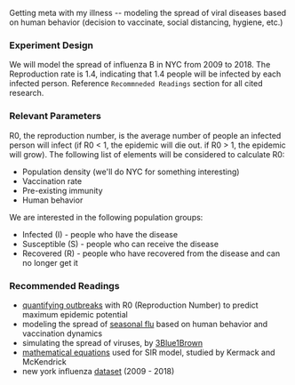 Getting meta with my illness -- modeling the spread of viral diseases based on human behavior (decision to vaccinate, social distancing, hygiene, etc.)

### Experiment Design
We will model the spread of influenza B in NYC from 2009 to 2018. The Reproduction rate is 1.4, indicating that 1.4 people will be infected by each infected person. Reference `Recommneded Readings` section for all cited research.

### Relevant Parameters
R0, the reproduction number, is the average number of people an infected person will infect (if R0 < 1, the epidemic will die out. if R0 > 1, the epidemic will grow). The following list of elements will be considered to calculate R0:
- Population density (we'll do NYC for something interesting)
- Vaccination rate
- Pre-existing immunity
- Human behavior

We are interested in the following population groups:
- Infected (I) - people who have the disease
- Susceptible (S) - people who can receive the disease
- Recovered (R) - people who have recovered from the disease and can no longer get it

### Recommended Readings
- [quantifying outbreaks](https://sph.umich.edu/pursuit/2020posts/how-scientists-quantify-outbreaks.html) with R0 (Reproduction Number) to predict maximum epidemic potential
- modeling the spread of [seasonal flu](https://arxiv.org/pdf/2101.07926) based on human behavior and vaccination dynamics
- simulating the spread of viruses, by [3Blue1Brown](https://www.youtube.com/watch?v=gxAaO2rsdIs)
- [mathematical equations](https://jxshix.people.wm.edu/2009-harbin-course/classic/Kermack-McKendrick-1927-I.pdf) used for SIR model, studied by Kermack and McKendrick 
- new york influenza [dataset](https://www.kaggle.com/datasets/titustitus/h1n1-new-york-2009?resource=download) (2009 - 2018)